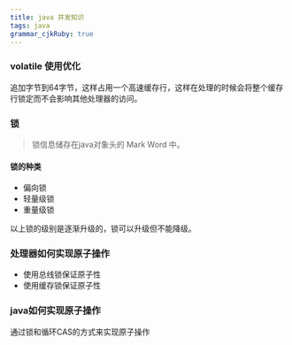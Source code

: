 ```yaml
---
title: java 并发知识
tags: java
grammar_cjkRuby: true
---
```


### volatile 使用优化

追加字节到64字节，这样占用一个高速缓存行，这样在处理的时候会将整个缓存行锁定而不会影响其他处理器的访问。

### 锁

> 锁信息储存在java对象头的 Mark Word 中。

#### 锁的种类
- 偏向锁
- 轻量级锁
- 重量级锁

以上锁的级别是逐渐升级的，锁可以升级但不能降级。

### 处理器如何实现原子操作
- 使用总线锁保证原子性
- 使用缓存锁保证原子性

### java如何实现原子操作

通过锁和循环CAS的方式来实现原子操作

